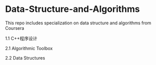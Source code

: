 # Data-Structure-and-Algorithms

This repo includes specialization on data structure and algorithms from Coursera

  1.1 C++程序设计

  2.1 Algorithmic Toolbox

  2.2 Data Structures
